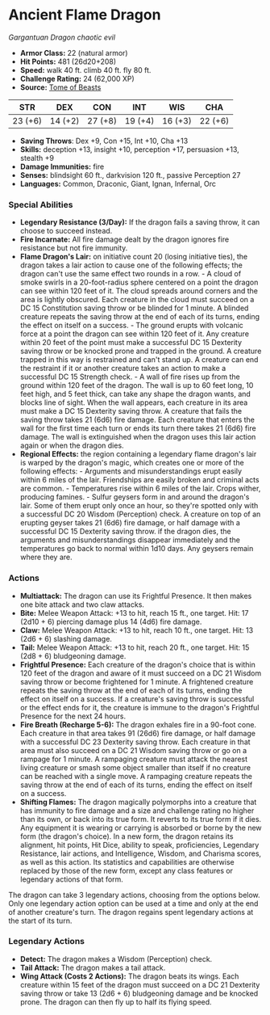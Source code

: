 # Ancient Flame Dragon

*Gargantuan* *Dragon* *chaotic evil*

- **Armor Class:** 22 (natural armor)
- **Hit Points:** 481 (26d20+208)
- **Speed:** walk 40 ft. climb 40 ft. fly 80 ft.
- **Challenge Rating:** 24 (62,000 XP)
- **Source:** [Tome of Beasts](https://koboldpress.com/kpstore/product/tome-of-beasts-for-5th-edition-print/)

| STR | DEX | CON | INT | WIS | CHA |
| --- | --- | --- | --- | --- | --- |
| 23 (+6) | 14 (+2) | 27 (+8) | 19 (+4) | 16 (+3) | 22 (+6) |

- **Saving Throws**: Dex +9, Con +15, Int +10, Cha +13
- **Skills:** deception +13, insight +10, perception +17, persuasion +13, stealth +9
- **Damage Immunities:** fire
- **Senses:** blindsight 60 ft., darkvision 120 ft., passive Perception 27
- **Languages:** Common, Draconic, Giant, Ignan, Infernal, Orc
### Special Abilities
- **Legendary Resistance (3/Day):** If the dragon fails a saving throw, it can choose to succeed instead.
- **Fire Incarnate:** All fire damage dealt by the dragon ignores fire resistance but not fire immunity.
- **Flame Dragon's Lair:** on initiative count 20 (losing initiative ties), the dragon takes a lair action to cause one of the following effects; the dragon can't use the same effect two rounds in a row.  - A cloud of smoke swirls in a 20-foot-radius sphere centered on a point the dragon can see within 120 feet of it. The cloud spreads around corners and the area is lightly obscured. Each creature in the cloud must succeed on a DC 15 Constitution saving throw or be blinded for 1 minute. A blinded creature repeats the saving throw at the end of each of its turns, ending the effect on itself on a success.  - The ground erupts with volcanic force at a point the dragon can see within 120 feet of it. Any creature within 20 feet of the point must make a successful DC 15 Dexterity saving throw or be knocked prone and trapped in the ground. A creature trapped in this way is restrained and can't stand up. A creature can end the restraint if it or another creature takes an action to make a successful DC 15 Strength check.  - A wall of fire rises up from the ground within 120 feet of the dragon. The wall is up to 60 feet long, 10 feet high, and 5 feet thick, can take any shape the dragon wants, and blocks line of sight. When the wall appears, each creature in its area must make a DC 15 Dexterity saving throw. A creature that fails the saving throw takes 21 (6d6) fire damage. Each creature that enters the wall for the first time each turn or ends its turn there takes 21 (6d6) fire damage. The wall is extinguished when the dragon uses this lair action again or when the dragon dies.
- **Regional Effects:** the region containing a legendary flame dragon's lair is warped by the dragon's magic, which creates one or more of the following effects:  - Arguments and misunderstandings erupt easily within 6 miles of the lair. Friendships are easily broken and criminal acts are common.  - Temperatures rise within 6 miles of the lair. Crops wither, producing famines.  - Sulfur geysers form in and around the dragon's lair. Some of them erupt only once an hour, so they're spotted only with a successful DC 20 Wisdom (Perception) check. A creature on top of an erupting geyser takes 21 (6d6) fire damage, or half damage with a successful DC 15 Dexterity saving throw.  if the dragon dies, the arguments and misunderstandings disappear immediately and the temperatures go back to normal within 1d10 days. Any geysers remain where they are.
### Actions
- **Multiattack:** The dragon can use its Frightful Presence. It then makes one bite attack and two claw attacks.
- **Bite:** Melee Weapon Attack: +13 to hit, reach 15 ft., one target. Hit: 17 (2d10 + 6) piercing damage plus 14 (4d6) fire damage.
- **Claw:** Melee Weapon Attack: +13 to hit, reach 10 ft., one target. Hit: 13 (2d6 + 6) slashing damage.
- **Tail:** Melee Weapon Attack: +13 to hit, reach 20 ft., one target. Hit: 15 (2d8 + 6) bludgeoning damage.
- **Frightful Presence:** Each creature of the dragon's choice that is within 120 feet of the dragon and aware of it must succeed on a DC 21 Wisdom saving throw or become frightened for 1 minute. A frightened creature repeats the saving throw at the end of each of its turns, ending the effect on itself on a success. If a creature's saving throw is successful or the effect ends for it, the creature is immune to the dragon's Frightful Presence for the next 24 hours.
- **Fire Breath (Recharge 5-6):** The dragon exhales fire in a 90-foot cone. Each creature in that area takes 91 (26d6) fire damage, or half damage with a successful DC 23 Dexterity saving throw. Each creature in that area must also succeed on a DC 21 Wisdom saving throw or go on a rampage for 1 minute. A rampaging creature must attack the nearest living creature or smash some object smaller than itself if no creature can be reached with a single move. A rampaging creature repeats the saving throw at the end of each of its turns, ending the effect on itself on a success.
- **Shifting Flames:** The dragon magically polymorphs into a creature that has immunity to fire damage and a size and challenge rating no higher than its own, or back into its true form. It reverts to its true form if it dies. Any equipment it is wearing or carrying is absorbed or borne by the new form (the dragon's choice). In a new form, the dragon retains its alignment, hit points, Hit Dice, ability to speak, proficiencies, Legendary Resistance, lair actions, and Intelligence, Wisdom, and Charisma scores, as well as this action. Its statistics and capabilities are otherwise replaced by those of the new form, except any class features or legendary actions of that form.

The dragon can take 3 legendary actions, choosing from the options below. Only one legendary action option can be used at a time and only at the end of another creature's turn. The dragon regains spent legendary actions at the start of its turn.
### Legendary Actions
- **Detect:** The dragon makes a Wisdom (Perception) check.
- **Tail Attack:** The dragon makes a tail attack.
- **Wing Attack (Costs 2 Actions):** The dragon beats its wings. Each creature within 15 feet of the dragon must succeed on a DC 21 Dexterity saving throw or take 13 (2d6 + 6) bludgeoning damage and be knocked prone. The dragon can then fly up to half its flying speed.
